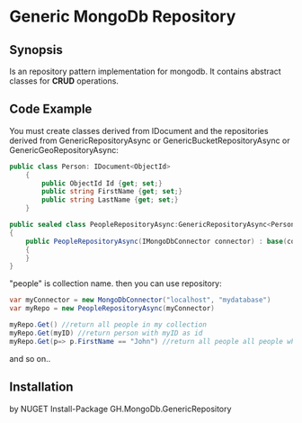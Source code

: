 # Generic MongoDb Repository

## Synopsis

Is an repository pattern implementation for mongodb.
It contains abstract classes for __CRUD__ operations.

## Code Example

You must create classes derived from IDocument and the repositories derived from GenericRepositoryAsync or GenericBucketRepositoryAsync or GenericGeoRepositoryAsync:

```cs
public class Person: IDocument<ObjectId>
    {
	    public ObjectId Id {get; set;}
	    public string FirstName {get; set;}
	    public string LastName {get; set;}
    }

public sealed class PeopleRepositoryAsync:GenericRepositoryAsync<Person, ObjectId>
{
    public PeopleRepositoryAsync(IMongoDbConnector connector) : base(connector, "people")
    {
    }
}
```
"people" is collection name.
then you can use repository:

```cs
var myConnector = new MongoDbConnector("localhost", "mydatabase")
var myRepo = new PeopleRepositoryAsync(myConnector)

myRepo.Get() //return all people in my collection 
myRepo.Get(myID) //return person with myID as id
myRepo.Get(p=> p.FirstName == "John") //return all people all people who have a name john
```

and so on..

## Installation

by NUGET
Install-Package GH.MongoDb.GenericRepository

